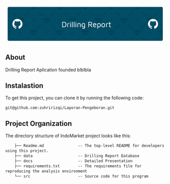 ![header](header.png)

##  About

Drilling Report Aplication founded blblbla

## Instalastion

To get this project, you can clone it by running the following code:

    git@github.com:zuhririzqi/Laporan-Pengeboran.git


##  Project Organization

The directory structure of IndoMarket project looks like this:

        ├── Readme.md               -- The top-level README for developers using this project.
        ├── data                    -- Drilling Report Database
        ├── docs                    -- Detailed Presentation
        ├── requirements.txt        -- The requirements file for reproducing the analysis environment
        └── src                     -- Source code for this program
          

